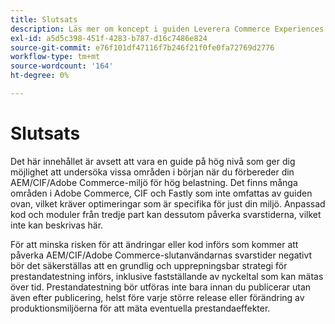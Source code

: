 ```yaml
---
title: Slutsats
description: Läs mer om koncept i guiden Leverera Commerce Experiences på Scale.
exl-id: a5d5c398-451f-4283-b787-d16c7486e824
source-git-commit: e76f101df47116f7b246f21f0fe0fa72769d2776
workflow-type: tm+mt
source-wordcount: '164'
ht-degree: 0%

---
```


# Slutsats

Det här innehållet är avsett att vara en guide på hög nivå som ger dig möjlighet att undersöka vissa områden i början när du förbereder din AEM/CIF/Adobe Commerce-miljö för hög belastning. Det finns många områden i Adobe Commerce, CIF och Fastly som inte omfattas av guiden ovan, vilket kräver optimeringar som är specifika för just din miljö. Anpassad kod och moduler från tredje part kan dessutom påverka svarstiderna, vilket inte kan beskrivas här.

För att minska risken för att ändringar eller kod införs som kommer att påverka AEM/CIF/Adobe Commerce-slutanvändarnas svarstider negativt bör det säkerställas att en grundlig och upprepningsbar strategi för prestandatestning införs, inklusive fastställande av nyckeltal som kan mätas över tid. Prestandatestning bör utföras inte bara innan du publicerar utan även efter publicering, helst före varje större release eller förändring av produktionsmiljöerna för att mäta eventuella prestandaeffekter.
